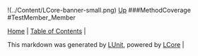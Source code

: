 !(../Content/LCore-banner-small.png)
[Up](MethodCoverage.md)
###MethodCoverage
#TestMember_Member

[Home](../../README.md) | [Table of Contents](../../TableOfContents.md) | 


This markdown was generated by [LUnit](https://github.com/CodeSingularity/LUnit), powered by [LCore](https://github.com/CodeSingularity/LCore) | 

